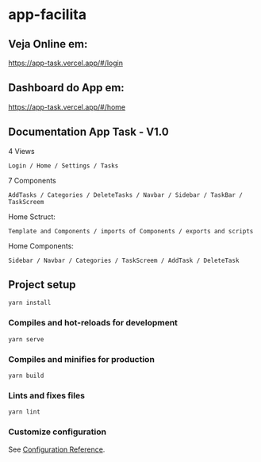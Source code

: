 # app-facilita

## Veja Online em:

https://app-task.vercel.app/#/login

## Dashboard do App em:

https://app-task.vercel.app/#/home

## Documentation App Task - V1.0

4 Views 
```
Login / Home / Settings / Tasks
```
7 Components
```
AddTasks / Categories / DeleteTasks / Navbar / Sidebar / TaskBar / TaskScreem 
```

Home Sctruct:
```
Template and Components / imports of Components / exports and scripts
```
Home Components:
```
Sidebar / Navbar / Categories / TaskScreem / AddTask / DeleteTask 
```


## Project setup
```
yarn install
```

### Compiles and hot-reloads for development
```
yarn serve
```

### Compiles and minifies for production
```
yarn build
```

### Lints and fixes files
```
yarn lint
```

### Customize configuration
See [Configuration Reference](https://cli.vuejs.org/config/).


